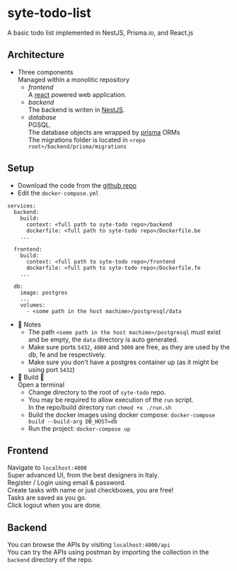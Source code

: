 # syte-todo-list
A basic todo list implemented in NestJS, Prisma.io, and React.js

## Architecture
- Three components<br>
Managed within a monolitic repository
    - _frontend_<Br>
    A [react](https://react.dev/) powered web application.
    - _backend_<br>
    The backend is writen in [NestJS](https://nestjs.com/).
    - _database_<br>
    PGSQL.<br>
    The database objects are wrapped by [prisma](https://www.prisma.io/) ORMs<br>
    The migrations folder is located in `<repo root>/backend/prisma/migrations`

## Setup
- Download the code from the [github repo](https://github.com/skulas/syte-todo-list)<br>
- Edit the `docker-compose.yml`
```
services:
  backend:
    build:
      context: <full path to syte-todo repo>/backend
      dockerfile: <full path to syte-todo repo>/Dockerfile.be
    ...

  frontend:
    build:
      context: <full path to syte-todo repo>/frontend
      dockerfile: <full path to syte-todo repo>/Dockerfile.fe
    ...

  db:
    image: postgres
    ...
    volumes:
      - <some path in the host machime>/postgresql/data
```
- 📝 Notes
    - The path `<some path in the host machime>/postgresql` must exist and be empty, the `data` directory is auto generated.
    - Make sure ports `5432`, `4000` and `3000` are free, as they are used by the db, fe and be respectively.
    - Make sure you don't have a postgres container up (as it might be using port `5432`)
- 🚧 Build 🚧<br>
  Open a terminal
    - Change directory to the root of `syte-todo` repo.
    - You may be required to allow execution of the `run` script.<br>
    In the repo/build directory run `chmod +x ./run.sh`
    - Build the docker images using docker compose:
    `docker-compose build --build-arg DB_HOST=db`
    - Run the project: `docker-compose up`

## Frontend
Navigate to `localhost:4000`<br>
Super advanced UI, from the best designers in Italy.<br>
Register / Login using email & password.<br>
Create tasks with name or just checkboxes, you are free!<br>
Tasks are saved as you go.<br>
Click logout when you are done.

## Backend
You can browse the APIs by visiting `localhost:4000/api`<br>
You can try the APIs using postman by importing the collection in the `backend` directory of the repo.
